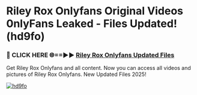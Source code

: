 # Riley Rox Onlyfans Original Videos 0nlyFans Leaked - Files Updated! (hd9fo)

<h3>🔴 CLICK HERE 🌐==►► <a href="https://tinyurl.com/4seja8ks" rel="nofollow">Riley Rox Onlyfans Updated Files</a></h3>

Get Riley Rox Onlyfans and all content. Now you can access all videos and pictures of Riley Rox Onlyfans. New Updated Files 2025!

[![hd9fo](https://i.imgur.com/EWjZXRe.gif)](https://tinyurl.com/4seja8ks)
